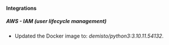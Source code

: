 #### Integrations
##### AWS - IAM (user lifecycle management)
- Updated the Docker image to: *demisto/python3:3.10.11.54132*.
